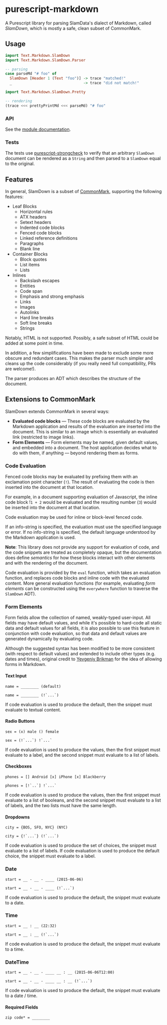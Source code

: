 # purescript-markdown

A Purescript library for parsing SlamData's dialect of Markdown, called *SlamDown*, which is mostly a safe, clean subset of CommonMark.

## Usage


```purescript
import Text.Markdown.SlamDown
import Text.Markdown.SlamDown.Parser

-- parsing
case parseMd "# foo" of 
  SlamDown [Header 1 (Text "foo")] -> trace "matched!"
  _                                -> trace "did not match!"

import Text.Markdown.SlamDown.Pretty 

-- rendering
(trace <<< prettyPrintMd <<< parseMd) "# foo"
```

### API

See the [module documentation](docs/README.md).

### Tests

The tests use [purescript-strongcheck](http://github.com/purescript-contrib/purescript-strongcheck) to verify that an arbitrary `SlamDown` document can be rendered as a `String` and then parsed to a `SlamDown` equal to the original.

## Features

In general, SlamDown is a subset of [CommonMark](http://spec.commonmark.org/), supporting the following features:

* Leaf Blocks
  * Horizontal rules
  * ATX headers
  * Setext headers
  * Indented code blocks
  * Fenced code blocks
  * Linked reference definitions
  * Paragraphs
  * Blank line
* Container Blocks
  * Block quotes
  * List items
  * Lists
* Inlines
  * Backslash escapes
  * Entities
  * Code span
  * Emphasis and strong emphasis
  * Links
  * Images
  * Autolinks
  * Hard line breaks
  * Soft line breaks
  * Strings

Notably, HTML is not supported. Possibly, a safe subset of HTML could be added at some point in time.

In addition, a few simplifications have been made to exclude some more obscure and redundant cases. This makes the parser much simpler and cleans up the code considerably (if you really need full compatibility, PRs are welcome!).

The parser produces an ADT which describes the structure of the document.

## Extensions to CommonMark

SlamDown extends CommonMark in several ways:

 * **Evaluated code blocks** &mdash; These code blocks are evaluated by the Markdown application and results of the evaluation are inserted into the document. This is similar to an image which is essentially an evaluated link (restricted to image links).
 * **Form Elements** &mdash; Form elements may be named, given default values, and embedded into a document. The host application decides what to do with them, if anything &mdash; beyond rendering them as forms.

### Code Evaluation

Fenced code blocks may be evaluated by prefixing them with an exclamation point character (`!`). The result of evaluating the code is then inserted into the document at that location.

For example, in a document supporting evaluation of Javascript, the inline code block !`1 + 2` would be evaluated and the resulting number (`3`) would be inserted into the document at that location.

Code evaluation may be used for inline or block-level fenced code. 

If an info-string is specified, the evaluation must use the specified language or error. If no info-string is specified, the default language understood by the Markdown application is used.

**Note**: This library does not provide any support for evaluation of code, and the code snippets are treated as completely opaque, but the documentation does define *semantics* for how these blocks interact with other elements and with the rendering of the document.

Code evaluation is provided by the `eval` function, which takes an evaluation function, and replaces code blocks and inline code with the evaluated content. More general evaluation functions (for example, evaluating _form elements_ can be constructed using the `everywhere` function to traverse the `SlamDown` ADT).

### Form Elements

Form fields allow the collection of named, weakly-typed user-input. All fields may have default values, and while it's possible to hard-code all static data and default values for all fields, it is also possible to use this feature in conjunction with code evaluation, so that data and default values are generated dynamically by evaluating code.

Although the suggested syntax has been modified to be more consistent (with respect to default values) and extended to include other types (e.g. dates and times), original credit to [Yevgeniy Brikman](http://brikis98.blogspot.com/2011/07/proposal-extend-markdown-syntax-to.html) for the idea of allowing forms in Markdown.

#### Text Input

```
name = ________ (default)

name = ________ (!`...`)
```

If code evaluation is used to produce the default, then the snippet must evaluate to textual content.

#### Radio Buttons

```
sex = (x) male () female

sex = (!`...`) !`...`
```

If code evaluation is used to produce the values, then the first snippet must evaluate to a label, and the second snippet must evaluate to a list of labels.

#### Checkboxes

```
phones = [] Android [x] iPhone [x] Blackberry

phones = [!`..`] !`...`
```

If code evaluation is used to produce the values, then the first snippet must evaluate to a list of booleans, and the second snippet must evaluate to a list of labels, and the two lists must have the same length.

#### Dropdowns

```
city = {BOS, SFO, NYC} (NYC)

city = {!`...`} (!`...`)
```

If code evaluation is used to produce the set of choices, the snippet must evaluate to a list of labels. If code evaluation is used to produce the default choice, the snippet must evaluate to a label.

### Date

```
start = __ - __ - ____ (2015-06-06)

start = __ - __ - ____ (!`...`)
```

If code evaluation is used to produce the default, the snippet must evaluate to a date.

### Time

```
start = __ : __ (22:32)

start = __ : __ (!`...`)
```

If code evaluation is used to produce the default, the snippet must evaluate to a time.

### DateTime

```
start = __ - __ - ____ __ : __ (2015-06-06T12:00)

start = __ - __ - ____ __ : __ (!`...`)
```

If code evaluation is used to produce the default, the snippet must evaluate to a date / time.

#### Required Fields

```
zip code* = ________
```

